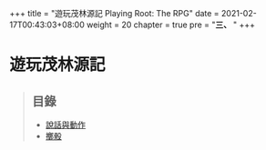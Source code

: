 +++
title = "遊玩茂林源記 Playing Root: The RPG"
date = 2021-02-17T00:43:03+08:00
weight = 20
chapter = true
pre = "<b>三、 </b>"
+++

# 遊玩茂林源記

> ## 目錄
> + [說話與動作](./talking-and-moves/)
> + [擲骰](./rolling-the-dice/)
